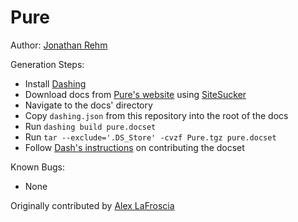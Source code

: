 Pure
=======================

Author: [Jonathan Rehm](https://twitter.com/JonathanRehm)

Generation Steps:
- Install [Dashing](https://github.com/technosophos/dashing)
- Download docs from [Pure's website](http://purecss.io) using [SiteSucker](http://www.sitesucker.us/mac/mac.html)
- Navigate to the docs' directory
- Copy `dashing.json` from this repository into the root of the docs
- Run `dashing build pure.docset`
- Run `tar --exclude='.DS_Store' -cvzf Pure.tgz pure.docset`
- Follow [Dash's instructions](https://github.com/Kapeli/Dash-User-Contributions) on contributing the docset

Known Bugs:
- None

Originally contributed by [Alex LaFroscia](https://twitter.com/alexlafroscia)
